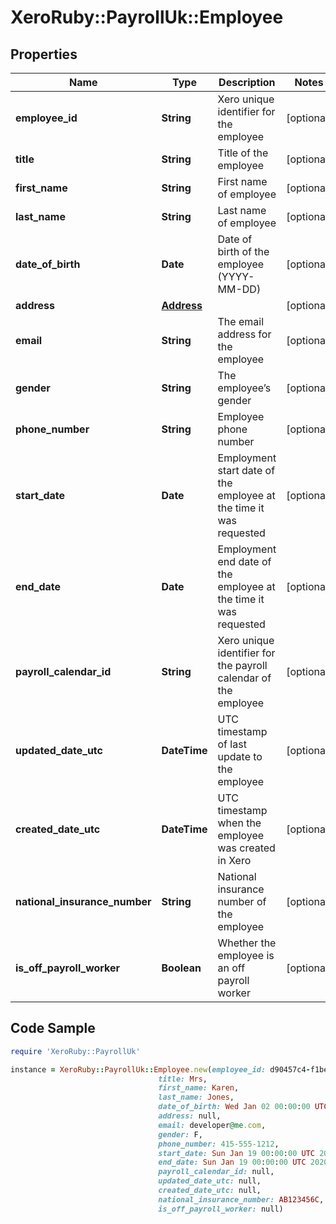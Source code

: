 # XeroRuby::PayrollUk::Employee

## Properties

Name | Type | Description | Notes
------------ | ------------- | ------------- | -------------
**employee_id** | **String** | Xero unique identifier for the employee | [optional] 
**title** | **String** | Title of the employee | [optional] 
**first_name** | **String** | First name of employee | [optional] 
**last_name** | **String** | Last name of employee | [optional] 
**date_of_birth** | **Date** | Date of birth of the employee (YYYY-MM-DD) | [optional] 
**address** | [**Address**](Address.md) |  | [optional] 
**email** | **String** | The email address for the employee | [optional] 
**gender** | **String** | The employee’s gender | [optional] 
**phone_number** | **String** | Employee phone number | [optional] 
**start_date** | **Date** | Employment start date of the employee at the time it was requested | [optional] 
**end_date** | **Date** | Employment end date of the employee at the time it was requested | [optional] 
**payroll_calendar_id** | **String** | Xero unique identifier for the payroll calendar of the employee | [optional] 
**updated_date_utc** | **DateTime** | UTC timestamp of last update to the employee | [optional] 
**created_date_utc** | **DateTime** | UTC timestamp when the employee was created in Xero | [optional] 
**national_insurance_number** | **String** | National insurance number of the employee | [optional] 
**is_off_payroll_worker** | **Boolean** | Whether the employee is an off payroll worker | [optional] 

## Code Sample

```ruby
require 'XeroRuby::PayrollUk'

instance = XeroRuby::PayrollUk::Employee.new(employee_id: d90457c4-f1be-4f2e-b4e3-f766390a7e30,
                                 title: Mrs,
                                 first_name: Karen,
                                 last_name: Jones,
                                 date_of_birth: Wed Jan 02 00:00:00 UTC 2019,
                                 address: null,
                                 email: developer@me.com,
                                 gender: F,
                                 phone_number: 415-555-1212,
                                 start_date: Sun Jan 19 00:00:00 UTC 2020,
                                 end_date: Sun Jan 19 00:00:00 UTC 2020,
                                 payroll_calendar_id: null,
                                 updated_date_utc: null,
                                 created_date_utc: null,
                                 national_insurance_number: AB123456C,
                                 is_off_payroll_worker: null)
```


